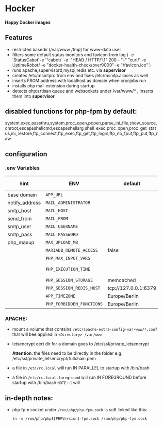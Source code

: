 Hocker
=====
#### Happy Docker images

## Features
* restricted basedir (/var/www /tmp) for www-data user
* filters some default status monitors and favicon from log ( -e 'StatusCabot'-e '"cabot/' -e '"HEAD / HTTP/1.1" 200 - "-" "curl/' -e UptimeRobot/ -e "docker-health-check/over9000" -e "/favicon.ico" )
* runs apache,supervisord,mysql,redis etc. via **supervisor**
* creates /etc/msmtprc from env and fixes /etc/msmtp.aliases as well
* inserts FROM address with localhost as domain when cronjobs run
* installs php mail extension during startup
* detects php:artisan queue and websockets under /var/www/* , inserts them into **supervisor**

## disabled functions for php-fpm by default:
system,exec,passthru,system,proc_open,popen,parse_ini_file,show_source,chroot,escapeshellcmd,escapeshellarg,shell_exec,proc_open,proc_get_status,ini_restore,ftp_connect,ftp_exec,ftp_get,ftp_login,ftp_nb_fput,ftp_put,ftp_raw

## configuration

### .env Variables

| hint | ENV | default | alt. Name | tested options |
|---|---|---|---|---|
| base domain    | `APP_URL`                | | | realdomain.tld |
| notify_address | `MAIL_ADMINISTRATOR`     | | | adminuser@notifydomain.tld |
| smtp_host | `MAIL_HOST`              | | | |
| send_from | `MAIL_FROM`              | | |
| smtp_user | `MAIL_USERNAME`          | | |
| smtp_pass | `MAIL_PASSWORD`          | | |
| php_maxup | `MAX_UPLOAD_MB`          | | | 128 , 256 , 512 , 2048 |
| | `MARIADB_REMOTE_ACCESS`  | false | | true , false |
| | `PHP_MAX_INPUT_VARS`     | | |8192 |
| | `PHP_EXECUTION_TIME`     | | | 30 ,60 , 600 ( cgi socket timeout@601s ) |
| | `PHP_SESSION_STORAGE`    | memcached | | memcached , files , redis |
| | `PHP_SESSION_REDIS_HOST` | tcp://127.0.0.1:6379 |  |
| | `APP_TIMEZONE`           | Europe/Berlin        | |
| | `PHP_FORBIDDEN_FUNCTIONS`           | Europe/Berlin        |  | (empty),NONE, |
### APACHE:

*  mount a volume that contains `/etc/apache-extra-config-var-www/*.conf` that will bee applied in `<Directory> /var/www`

* letsencrypt cert dir for a domain goes to /etc/ssl/private_letsencrypt

  **Attention**: the files need to be directly in the folder e.g. /etc/ssl/private_letsencrypt/fullchain.pem

* a file in `/etc/rc.local` will run IN PARALLEL to startup with /bin/bash
* a file in `/etc/rc.local.foreground` will run IN FOREGROUND before startup with /bin/bash
  `NOTE:` it will  


## in-depth notes:
* php fpm socket under `/run/php/php-fpm.sock` is soft linked like this:

  `ln -s /run/php/php${PHPVersion}-fpm.sock /run/php/php-fpm.sock`
